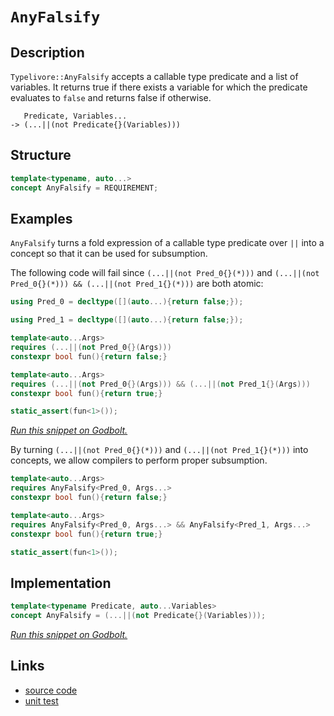<!-- Copyright 2024 Feng Mofan
SPDX-License-Identifier: Apache-2.0 -->

# `AnyFalsify`

## Description

`Typelivore::AnyFalsify` accepts a callable type predicate and a list of variables.
It returns true if there exists a variable for which the predicate evaluates to `false` and returns false if otherwise.

<pre><code>   Predicate, Variables...
-> (...||(not Predicate{}(Variables)))</code></pre>

## Structure

```C++
template<typename, auto...>
concept AnyFalsify = REQUIREMENT;
```

## Examples

`AnyFalsify` turns a fold expression of a callable type predicate over `||` into a concept so that it can be used for subsumption.

The following code will fail since `(...||(not Pred_0{}(*)))` and `(...||(not Pred_0{}(*))) && (...||(not Pred_1{}(*)))` are both atomic:

```C++
using Pred_0 = decltype([](auto...){return false;});

using Pred_1 = decltype([](auto...){return false;});

template<auto...Args>
requires (...||(not Pred_0{}(Args)))
constexpr bool fun(){return false;}

template<auto...Args>
requires (...||(not Pred_0{}(Args))) && (...||(not Pred_1{}(Args)))
constexpr bool fun(){return true;}

static_assert(fun<1>());
```

[*Run this snippet on Godbolt.*](https://godbolt.org/#z:OYLghAFBqd5QCxAYwPYBMCmBRdBLAF1QCcAaPECAMzwBtMA7AQwFtMQByARg9KtQYEAysib0QXACx8BBAKoBnTAAUAHpwAMvAFYTStJg1DIApACYAQuYukl9ZATwDKjdAGFUtAK4sGIMwCspK4AMngMmAByPgBGmMQSAMykAA6oCoRODB7evv5BaRmOAmER0SxxCVzJdpgOWUIETMQEOT5%2BgbaY9sUMjc0EpVGx8Um2TS1teZ0KE4PhwxWj1QCUtqhexMjsHF4ZRgDUysSY6AD6GgcmiQAiB1jItAQAnimYECYBVgE3EExeRAAdMCViYAOwWE4ETYMA5UMRKa5WME3UGJKwaACCJixe3CwCOJ3OXCut3udSer3en2%2Bv3%2BQJB4MhmGhxFh8NoiPR4NRSJx2KxBEwLBSBiF1zc9NQwMBmOIwAU12w/JOAEcvHgTgoDhAZeC3PqIAxUARCacLkyeRA5QqVnb%2BWgGLNMKoUsQDjFUJ44V4GBBQRCoTC4QjMHyUfz%2BUKRWKw4lJQDpcCbYrEsqsWqNVqdXqwQa80aTWbzhpLSjrfKFHaVlczAA2cx1nPA/WG42m47mrhl34p6sOgTO13uz3eqi%2B/1MoNsg4EYheOPIm6RrGzJiOZBnJgKJQtai%2BiXdtP%2BtEWDhrWicAK8PwcLSkVCcA2WawHBQbLaYWuJHikAiac81gAaxAAI60BAAOOspACME60kABORI4LMZJLw4SReBYCQNA0Uhb3vR8OF4BQQDw/873PUg4FgGBEBADYCBSAFyEoNARToeJIlYHZVCggBaeCDmAZBkAOKRATMXhTkIEg8HQPR%2BEEEQxHYKQZEERQVHUSjSF0LhSAAd2IJgUk4HgLyvG8AIfTgAHkAWY01UCoA4%2BLrQTJGE0TxMkSSdQ8Dj6HdcwfxWXgKK0NYICQdiUk4sgKAgOKEpAYApDMPg6CFYhSIgGIbJicJmmeczeCK5hiGeOyYm0OoKN/di2EEOyGFoUrdKwGIvGASVaE5MrSCwFhDGAcROs1eq8AAN0wUjdJdOoAR2X9wiFdD71oPAYhMqqPCwGy5zwbDuF4WbiE9JQbmFUatqMAC1ioAwFQANTwTBDLst5b1/JThFEcR1L%2BrS1Bs/T9FGlBrGsfRttIyA1lQFJenm/jZnQa4blMF9LDMQjzuIeS5vgNZanqZwIFcKY/AM0IFnKSo9EKTIBGppn0hZhghgZ5Yuh6Bo5jZgyyd6foWm5kYqnGAYhel8X6cliRSY/bYlf0Kz8Jsoi3IEoSRLEiSzB1XBZJC1CuHCv8HrWBBMCYLAEn9UgQMkRJASQsFJA0SQzEkOtcLAhD1YwrCQB/QFoLrCCEIgrg6wCSQuACJC6013SiJIsirco6K6JihjHJYpKUuC7i2E4ZoWGmsF%2BKYA5HlG8SEMBLhAXvGSiEJhSDL%2BlTAekYGlFB3TdEy4zTLKyyOGvNPCPswvnNcyvq9r%2BuDEOLhm9by4IEC%2BLgu/MxLciqj85L%2BJWOS1AgtGZea4boxN64PCaCeeI8oK3SKpKwbv6qmq6oOEGk1RgBBWrtRsl1HqfUBqnSGjdIw417z4BOPUWa8126qCWkKQaa1ug2S2jtEq%2B0dj3iOidX851LqYGuiNRB%2BIHp8GegoN6H0vqMEGr3AGakB6yBBjpe8o8Ib3WxlYSwsMYjwydkjFGnA0YEAxrcUR1g8a8FQATImUjSbdCmhTKmnh2h6DpmURWBlma9FluYrIEslhSxFgLGWBi8jCx0eTPocwbGM2FoLJxNM5bzBMbYtW75NiqwtsHGeBE1GcAOHfVeD8CSbxbm3Y2%2BBO7fgthFa2pBbb21GE7dCmFSDYUSM3b2YJk5gjBIkH2ftE6z2icRWwWcT653gPnRiTlL7n2IGXHYlchIsAUNNMS00kmxlmNJNJclu4aX%2BqpCQvDNJDwEToMORkTJmVOlPSJWt55MQBAcFysTiAsEGcM0Z4z1xzVNLva%2B%2B94jfkSMfRhZ97kJW6e84KIARkpBSGcMZCEzgTIIFuU58Espv1ypQT%2B94/4dV/PCgB9VgHX2amAtqHVkGYG6r1MQsDfzDVuqQ3gKCproJsotZAy1cGCHwbpQhu1ngkMOoTChZ14jUNobdBhOcmFMFeu9T631OGyD7jwuZ/CwbrPXsYaG4jCFaIfMjLI80AD06MoY4wsKoh8GisBKvsXohg7hfFGJNZ43mVjWZmrMRzXolq7GuNFj43IfijXuIGI6vQa5Ji2v8d68JITPxq3Qrs9OMSBleSGSMg4gLAQgtSabDJLyc42ztg7SgU8inYTMM3RIiQAgBG9s/DQBa4IQQabZJppFyLZJdm7aoEEE6oWLXWVCcFg6JGshGpprSp5SSrRnbOUU1jnQyM4SQQA%3D%3D)

By turning `(...||(not Pred_0{}(*)))` and `(...||(not Pred_1{}(*)))` into concepts, we allow compilers to perform proper subsumption.

```C++
template<auto...Args>
requires AnyFalsify<Pred_0, Args...>
constexpr bool fun(){return false;}

template<auto...Args>
requires AnyFalsify<Pred_0, Args...> && AnyFalsify<Pred_1, Args...>
constexpr bool fun(){return true;}

static_assert(fun<1>());
```

## Implementation

```C++
template<typename Predicate, auto...Variables>
concept AnyFalsify = (...||(not Predicate{}(Variables)));
```

[*Run this snippet on Godbolt.*](https://godbolt.org/#z:OYLghAFBqd5QCxAYwPYBMCmBRdBLAF1QCcAaPECAMzwBtMA7AQwFtMQByARg9KtQYEAysib0QXACx8BBAKoBnTAAUAHpwAMvAFYTStJg1DIApACYAQuYukl9ZATwDKjdAGFUtAK4sGIAKwAHKSuADJ4DJgAcj4ARpjEIGakAA6oCoRODB7evgHBaRmOAuGRMSzxicl2mA5ZQgRMxAQ5Pn5Btpj2xQwNTQSl0XEJSbaNza15HQrjAxFDFSNmAJS2qF7EyOwcBJgsKQa7JgDMbgQAnimMrJgA1MrEmPiiu6S3TF5EAHQ/AGpNeCYsXoChO2BMGgAgmgGFsUgRbpCGOcAGJiDJUc63E4AEVuEB%2BXxMAHY3CS3BAGKgEQ8nngXpgSVZiTiIP9iIDgZgFMteScrFCIZCAPQAKnFEslUuFQrFEtuABVuQQFLdJTKoXKpdrxRrIUKvBkjPdHugAPoabHHPFYZC0C5XCAmfxWfysj7fH7LJmPAgbBi3KjoxnHZk472hoUGo3AE1PM1cK022r2y6YJ0u53uz6oQne4kWX3%2BwPB/kk8NlwVQ3b7Q4htwe3M/SHEYCg47gqGPACOXjwj1VSNR6LwmJOblp5o0bxbbcJYKFMJmmFUKWIt1iqE8ga8DAg%2BcLmD9xADQdoSjLLKj1b2ByYR1OjcJs/bnZbmF7/e5iORaPPo/OcdJwtGdWwUecO2xMwADZzGgn9h3/MdTmArhQLnH4FyhJddlXddN23Khd33H0j2LAhiC8EMw2vSEZnvekzSYBQlGaahd3HLgwX3CMLA4VZaE4fxeD8DgtFIVBODJSxrFuBR1k2O5zGOHhSAITR%2BNWABrAJJC%2BDRJC4Yljg0fwNBg6CzECYJBI4SReBYCQNGnUTxMkjheAUEBp3UsT%2BNIOBYBgRAQHWAgUk%2BchKDQfY6ASKIbk4VRAmggBaaDJFuYBkGQW4pC%2BMxeDpIgOXQPR%2BEEEQxHYKQZEERQVHUPzSF0NCAHdiCYFJOB4AShJEjSJM4AB5T4IoRVAqFuZK0oyrKcryvSzHxDxYvoddlK4ZZeF8rRVggJAYpSOKyAoCAjpOkBgCkZIaHtBIvIgWJBtiCImnOHreFe5hiHOYbYm0WpfNUmK2EEYaGFoD7mqwWIvGABtaHPT7SCwFhDGAcQYa/OoADduUGldak%2BbZVIiXZbPE2g8FiTrfo8LBBoovBHO4Xh8eITclBxPYMepowNNWKgDDbX48EwNrhquUTVIq4RRHEWq5YatRBta/QMZQaxrH0GmvMgVZUHhLIvI4VKZnQXFTBkywzDcjnSoJg3Om6LIXAYdxPDaPQwnmcpKj0QpMgESY/DQoOekGf2RjQmo6gEPoJi9vJY66IH6lmKPhkSWPZlDvR6OaLPFhz1Z5I2LYJD6jhhNIVzeHc6aUvSzLsty/LlogXBCBIKCVO2tTBdWBBMCYLBEn3UgdMkY4vgATmOYlJAMsxJGg5z/Gguf9E4ezSEclSvmgrhoMCOfAhP/xDP8BfoLrwb3M87zB78/bgoO0Kxsis6LvWhK2E4E0FguNiSpSYLcO0GM8pzy%2BFwfSRV8AlTwGVNCcsqqK2kMrJQqtmq6GSB1Lqn1q613rkNDgo1wqfFuJNd4xBgGgPAZA40XAYFwMtBAVax11p9xWDtQWAVDqoDWgkKK50hFcJGEAkBqUmHXTnlwacd1djEEes9Zq313oow0b9f6gMHAo1BowAgEMoaDVhvDRGyM2ao15kYLG4l8CPDxgTZqRNkAkxRuTLog1qa03egzbY4lmas1UhzLmmAebozsREUAr8%2BAiwUGLCWUtGAozQQrGqmDZAqyauJPBGsBbWysJYXWsR9aTyNj0U25sCCW2tEU6wdsG4O2QU7Secceju09rkMOIQPbFwDuHdIwdsjJ16RHLIAyY4u3TgnPOYyC5p3jr0TOfts4F3mT0jZ/QpmlzWBXGqxCBrNUblIhhECDDMNYfpfE3cSp9y2nw1%2Bw9R7j0oNXPeB8YEGWJDfYkxlJCrwymhUhj9bDP12v5QKIUwrjVEb/eKiUOBALmiwBQuNcq4xYV8OsMwEE91KuVWQ6DMl1XkNg3JOgQDHFIAQ7qbMjn3xOSNL%2BE0poosymijFtwsUwNxQiDh4iTp92OAPSF%2B1BHCNOtFIV60QAYpSCkM0vKzT8qYnQjKfA6DKNUS9N6v0tH6r%2BgDIGBihFg2MZDaGDjMBwwRmIKxqk0Z80CbwRx6d8am3Em4jx1ivGU14L4um5wAlMw5CE9mCRwmRL5jE/hwsmCi3FpLaWaTiUZIkFk%2BqFK1bUoKcYbWJTfHlMNsbAQpthQWy1jbCwTSJItKwCWmZyyun5zQr7Mo6yhlFCyG21IwzI5rJLos12cz%2Bh9o6RnHZQ7BljHHQs3O07O3Dq2vsxSVcd412OW5TgtCWCovRZi7F/LbmIN7ptMVQ9SAjzHiMSetlPlJBgccY4/gzKGWci%2B4kp8mU7o8uCnyV7p7%2BHnkEGCc9JBz2MovLgNLbLHG3Q3TgTy9rV0Kr%2BpD/7xWrA5hkZwkggA)

## Links

- [source code](../../../../conceptrodon/typelivore/concepts/any_falsify.hpp)
- [unit test](../../../../tests/unit/concepts/typelivore/any_falsify.test.hpp)
